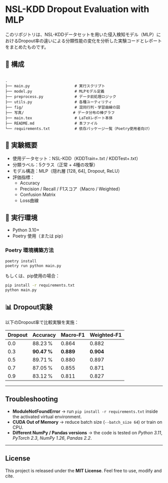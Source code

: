 
# NSL-KDD Dropout Evaluation with MLP

このリポジトリは、NSL-KDDデータセットを用いた侵入検知モデル（MLP）におけるDropout率の違いによる分類性能の変化を分析した実験コードとレポートをまとめたものです。

## 📁 構成

```

.
├── main.py                    # 実行スクリプト
├── model.py                   # MLPモデル定義
├── preprocess.py              # データ前処理ロジック
├── utils.py                   # 各種ユーティリティ
├── fig/                       # 混同行列・学習曲線の図
├── 写真/                      # データ分布の棒グラフ
├── main.tex                   # LaTeXレポート本体
├── README.md                  # 本ファイル
└── requirements.txt           # 依存パッケージ一覧（Poetry使用者向け）

````

## 🧪 実験概要

- 使用データセット：NSL-KDD（KDDTrain+.txt / KDDTest+.txt）
- 分類ラベル：5クラス（正常 + 4種の攻撃）
- モデル構造：MLP（隠れ層 [128, 64], Dropout, ReLU）
- 評価指標：
  - Accuracy
  - Precision / Recall / F1スコア（Macro / Weighted）
  - Confusion Matrix
  - Loss曲線

## 🧰 実行環境

- Python 3.10+
- Poetry 使用（または pip）

### Poetry 環境構築方法

```bash
poetry install
poetry run python main.py
````

もしくは、pip使用の場合：

```bash
pip install -r requirements.txt
python main.py
```

## 📊 Dropout実験

以下のDropout率で比較実験を実施：

| Dropout | Accuracy    | Macro‑F1  | Weighted‑F1 |
| ------- | ----------- | --------- | ----------- |
| 0.0     | 88.23 %     | 0.864     | 0.882       |
| 0.3     | **90.47 %** | **0.889** | **0.904**   |
| 0.5     | 89.71 %     | 0.880     | 0.897       |
| 0.7     | 87.05 %     | 0.855     | 0.871       |
| 0.9     | 83.12 %     | 0.811     | 0.827       |

---

## Troubleshooting

* **ModuleNotFoundError** → run `pip install -r requirements.txt` inside the activated virtual environment.
* **CUDA Out of Memory** → reduce batch size (`--batch_size 64`) or train on CPU.
* **Different NumPy / Pandas versions** → the code is tested on *Python 3.11*, *PyTorch 2.3*, *NumPy 1.26*, *Pandas 2.2*.

---

## License

This project is released under the **MIT License**.  Feel free to use, modify and cite.

